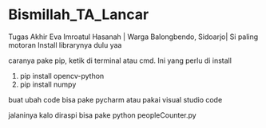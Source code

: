 # Bismillah_TA_Lancar
Tugas Akhir Eva Imroatul Hasanah | Warga Balongbendo, Sidoarjo| Si paling motoran
Install librarynya dulu yaa

caranya pake pip, ketik di terminal atau cmd. Ini yang perlu di install

1. pip install opencv-python
2. pip install numpy


buat ubah code bisa pake pycharm atau pakai visual studio code

jalaninya kalo diraspi bisa pake python peopleCounter.py
